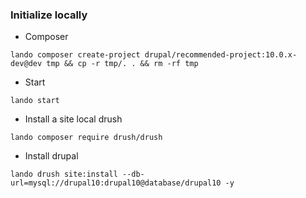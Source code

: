 ### Initialize locally

- Composer

```shell
lando composer create-project drupal/recommended-project:10.0.x-dev@dev tmp && cp -r tmp/. . && rm -rf tmp

```

- Start

```shell
lando start
```

- Install a site local drush

```shell
lando composer require drush/drush
```

- Install drupal

```shell
lando drush site:install --db-url=mysql://drupal10:drupal10@database/drupal10 -y
```
